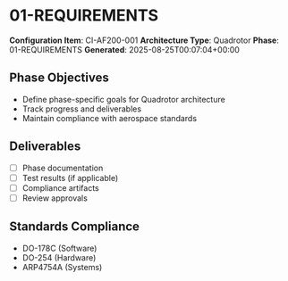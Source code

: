 # 01-REQUIREMENTS

**Configuration Item**: CI-AF200-001
**Architecture Type**: Quadrotor
**Phase**: 01-REQUIREMENTS
**Generated**: 2025-08-25T00:07:04+00:00

## Phase Objectives
- Define phase-specific goals for Quadrotor architecture
- Track progress and deliverables
- Maintain compliance with aerospace standards

## Deliverables
- [ ] Phase documentation
- [ ] Test results (if applicable)
- [ ] Compliance artifacts
- [ ] Review approvals

## Standards Compliance
- DO-178C (Software)
- DO-254 (Hardware)
- ARP4754A (Systems)
